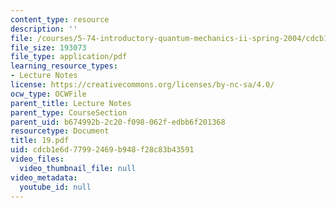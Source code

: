 ```yaml
---
content_type: resource
description: ''
file: /courses/5-74-introductory-quantum-mechanics-ii-spring-2004/cdcb1e6d77992469b948f28c83b43591_19.pdf
file_size: 193073
file_type: application/pdf
learning_resource_types:
- Lecture Notes
license: https://creativecommons.org/licenses/by-nc-sa/4.0/
ocw_type: OCWFile
parent_title: Lecture Notes
parent_type: CourseSection
parent_uid: b674992b-2c20-f098-062f-edbb6f201368
resourcetype: Document
title: 19.pdf
uid: cdcb1e6d-7799-2469-b948-f28c83b43591
video_files:
  video_thumbnail_file: null
video_metadata:
  youtube_id: null
---
```

